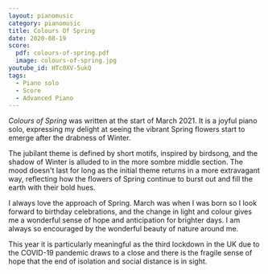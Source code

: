 ```yaml
---
layout: pianomusic
category: pianomusic
title: Colours Of Spring
date: 2020-08-19
score:
  pdf: colours-of-spring.pdf
  image: colours-of-spring.jpg
youtube_id: HTc0XV-5ukQ
tags:
  - Piano solo
  - Score
  - Advanced Piano
---
```


*Colours of Spring* was written at the start of March 2021. It is a joyful piano solo, expressing my delight at seeing the vibrant Spring flowers start to emerge after the drabness of Winter.

The jubilant theme is defined by short motifs, inspired by birdsong, and the shadow of Winter is alluded to in the more sombre middle section. The mood doesn't last for long as the initial theme returns in a more extravagant way, reflecting how the flowers of Spring continue to burst out and fill the earth with their bold hues.

I always love the approach of Spring. March was when I was born so I look forward to birthday celebrations, and the change in light and colour gives me a wonderful sense of hope and anticipation for brighter days. I am always so encouraged by the wonderful beauty of nature around me. 

This year it is particularly meaningful as the third lockdown in the UK due to the COVID-19 pandemic draws to a close and there is the fragile sense of hope that the end of isolation and social distance is in sight.

